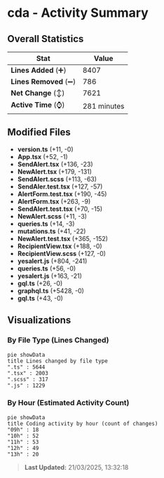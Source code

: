 # cda - Activity Summary 

## Overall Statistics

| Stat                   | Value                                                             |
| ---------------------- | ----------------------------------------------------------------- |
| **Lines Added** (➕)   | 8407                                          |
| **Lines Removed** (➖) | 786                                        |
| **Net Change** (↕)    | 7621                |
| **Active Time** (⌚)   | 281 minutes |


## Modified Files
- **version.ts** (+11, -0)
- **App.tsx** (+52, -1)
- **SendAlert.tsx** (+136, -23)
- **NewAlert.tsx** (+179, -131)
- **SendAlert.scss** (+113, -63)
- **SendAler.test.tsx** (+127, -57)
- **AlertForm.test.tsx** (+190, -45)
- **AlertForm.tsx** (+263, -9)
- **SendAlert.test.tsx** (+70, -15)
- **NewAlert.scss** (+11, -3)
- **queries.ts** (+14, -3)
- **mutations.ts** (+41, -22)
- **NewAlert.test.tsx** (+365, -152)
- **RecipientView.tsx** (+188, -0)
- **RecipientView.scss** (+127, -0)
- **yesalert.js** (+804, -241)
- **queries.ts** (+56, -0)
- **yesalert.js** (+163, -21)
- **gql.ts** (+26, -0)
- **graphql.ts** (+5428, -0)
- **gql.ts** (+43, -0)

## Visualizations

### By File Type (Lines Changed)

```mermaid
pie showData
title Lines changed by file type
".ts" : 5644
".tsx" : 2003
".scss" : 317
".js" : 1229
```

### By Hour (Estimated Activity Count)

```mermaid
pie showData
title Coding activity by hour (count of changes)
"09h" : 18
"10h" : 52
"11h" : 53
"12h" : 49
"13h" : 20
```


> **Last Updated:** 21/03/2025, 13:32:18